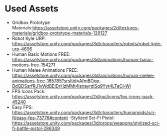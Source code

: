 # Used Assets
- Gridbox Prototype Materials:https://assetstore.unity.com/packages/2d/textures-materials/gridbox-prototype-materials-129127
- Robot Kyle URP: https://assetstore.unity.com/packages/3d/characters/robots/robot-kyle-urp-4696
- Human Basic Motions FREE: https://assetstore.unity.com/packages/3d/animations/human-basic-motions-free-154271
- Human Melee Animations FREE: https://assetstore.unity.com/packages/3d/animations/human-melee-animations-free-165785?srsltid=AfmBOop-BdQDSsrfRJ1vWdBEIDrHzMMt4isnayrdiSq9Yyt4LTeCj-Wi
- FPS Icons Pack: https://assetstore.unity.com/packages/2d/gui/icons/fps-icons-pack-45240
- Easy FPS: https://assetstore.unity.com/packages/3d/characters/humanoids/sci-fi/easy-fps-73776#content
-Stylized Sci-Fi Pistol: https://assetstore.unity.com/packages/3d/props/weapons/stylized-sci-fi-battle-pistol-286349
